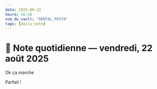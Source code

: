 ```yaml
---
date: 2025-08-22
heure: 16:18
nom_du_vault: "DENTAL_PESTA"
tags: [daily_note]
---
```


# 🦷 Note quotidienne — vendredi, 22 août 2025

Ok ça marche

Parfait !

